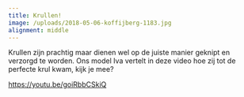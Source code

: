 ```yaml
---
title: Krullen!
image: /uploads/2018-05-06-koffijberg-1183.jpg
alignment: middle
---
```


Krullen zijn prachtig maar dienen wel op de juiste manier geknipt en verzorgd te worden. Ons model Iva vertelt in deze video hoe zij tot de perfecte krul kwam, kijk je mee?

https://youtu.be/goiRbbCSkiQ

&nbsp;

&nbsp;